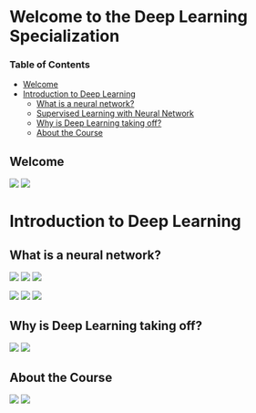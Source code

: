 # Welcome to the Deep Learning Specialization

### Table of Contents
- [Welcome](#welcome)
- [Introduction to Deep Learning](#intro)
	- [What is a neural network?](#whatis)
	- [Supervised Learning with Neural Network](#super)
	- [Why is Deep Learning taking off?](#deep)
	- [About the Course](#about)

<a name="welcome"></a>
## Welcome
![](images/video1/Slide2.JPG)
![](images/video1/Slide3.JPG)

# Introduction to Deep Learning

## What is a neural network?
![](images/video2/Slide2.JPG)
![](images/video2/Slide3.JPG)
![](images/video2/Slide4.JPG)

![](images/video3/Slide2.JPG)
![](images/video3/Slide3.JPG)
![](images/video3/Slide4.JPG)

## Why is Deep Learning taking off?
![](images/video4/Slide2.JPG)
![](images/video4/Slide3.JPG)

 ## About the Course
![](images/video5/Slide2.JPG)
![](images/video5/Slide3.JPG)
